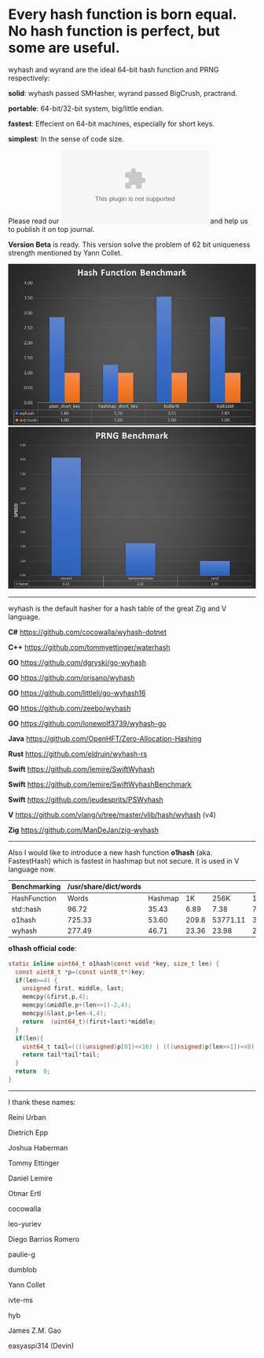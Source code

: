 Every hash function is born equal. No hash function is perfect, but some are useful.
====

wyhash and wyrand are the ideal 64-bit hash function and PRNG respectively: 

**solid**:  wyhash passed SMHasher, wyrand passed BigCrush, practrand.

**portable**: 64-bit/32-bit system, big/little endian.
  
**fastest**:  Effecient on 64-bit machines, especially for short keys.
  
**simplest**: In the sense of code size.

Please read our ![manuscript](wyhash.docx) and help us to publish it on top journal.

**Version Beta** is ready. This version solve the problem of 62 bit uniqueness strength mentioned by Yann Collet.

![](Clipboard01.png)
![](Clipboard02.png)

----------------------------------------
wyhash is the default hasher for a hash table of the great Zig and V language.

**C#**  https://github.com/cocowalla/wyhash-dotnet

**C++**  https://github.com/tommyettinger/waterhash

**GO**  https://github.com/dgryski/go-wyhash

**GO**  https://github.com/orisano/wyhash

**GO** https://github.com/littleli/go-wyhash16

**GO** https://github.com/zeebo/wyhash

**GO** https://github.com/lonewolf3739/wyhash-go

**Java** https://github.com/OpenHFT/Zero-Allocation-Hashing

**Rust**  https://github.com/eldruin/wyhash-rs

**Swift** https://github.com/lemire/SwiftWyhash

**Swift**  https://github.com/lemire/SwiftWyhashBenchmark

**Swift**  https://github.com/jeudesprits/PSWyhash

**V** https://github.com/vlang/v/tree/master/vlib/hash/wyhash (v4)

**Zig** https://github.com/ManDeJan/zig-wyhash

----------------------------------------

Also I would like to introduce a new hash function **o1hash** (aka. FastestHash) which is fastest in hashmap but not secure. It is used in V language now.

| Benchmarking | /usr/share/dict/words |         |       |          |         |       |
| ------------ | --------------------- | ------- | ----- | -------- | ------- | ----- |
| HashFunction | Words                 | Hashmap | 1K    | 256K     | 16M     | 1G    |
| std::hash    | 96.72                 | 35.43   | 6.89  | 7.38     | 7.36    | 6.49  |
| o1hash       | 725.33                | 53.60   | 209.8 | 53771.11 | 3435974 | inf   |
| wyhash       | 277.49                | 46.71   | 23.36 | 23.98    | 21.23   | 10.63 |

**o1hash official code**:
```C
static inline uint64_t o1hash(const void *key, size_t len) {
  const uint8_t *p=(const uint8_t*)key;
  if(len>=4) {
    unsigned first, middle, last;
    memcpy(&first,p,4);
    memcpy(&middle,p+(len>>1)-2,4);
    memcpy(&last,p+len-4,4);
    return  (uint64_t)(first+last)*middle;
  }
  if(len){
    uint64_t tail=((((unsigned)p[0])<<16) | (((unsigned)p[len>>1])<<8) | p[len-1]);
    return tail*tail*tail;
  }
  return  0;
}
```

----------------------------------------

I thank these names:

Reini Urban

Dietrich Epp

Joshua Haberman

Tommy Ettinger

Daniel Lemire

Otmar Ertl

cocowalla

leo-yuriev

Diego Barrios Romero

paulie-g 

dumblob

Yann Collet

ivte-ms

hyb

James Z.M. Gao

easyaspi314 (Devin)

